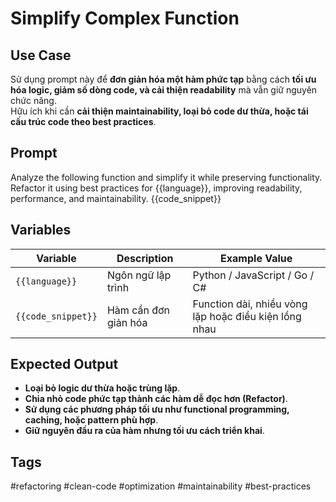 # Simplify Complex Function  

## **Use Case**  
Sử dụng prompt này để **đơn giản hóa một hàm phức tạp** bằng cách **tối ưu hóa logic, giảm số dòng code, và cải thiện readability** mà vẫn giữ nguyên chức năng.  
Hữu ích khi cần **cải thiện maintainability, loại bỏ code dư thừa, hoặc tái cấu trúc code theo best practices**.  

## **Prompt**  
Analyze the following function and simplify it while preserving functionality.
Refactor it using best practices for {{language}}, improving readability, performance, and maintainability.
{{code_snippet}}


## **Variables**  
| Variable | Description | Example Value |
|----------|------------|--------------|
| `{{language}}` | Ngôn ngữ lập trình | Python / JavaScript / Go / C# |
| `{{code_snippet}}` | Hàm cần đơn giản hóa | Function dài, nhiều vòng lặp hoặc điều kiện lồng nhau |

## **Expected Output**  
- **Loại bỏ logic dư thừa hoặc trùng lặp**.  
- **Chia nhỏ code phức tạp thành các hàm dễ đọc hơn (Refactor)**.  
- **Sử dụng các phương pháp tối ưu như functional programming, caching, hoặc pattern phù hợp**.  
- **Giữ nguyên đầu ra của hàm nhưng tối ưu cách triển khai**.  

## **Tags**
#refactoring #clean-code #optimization #maintainability #best-practices